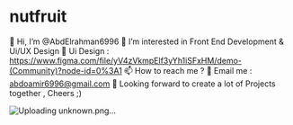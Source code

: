 # nutfruit
👋 Hi, I’m @AbdElrahman6996
👀 I’m interested in Front End Development & Ui/UX Design
🎨 Ui Design : https://www.figma.com/file/yV4zVkmpElf3yYh1iSFxHM/demo-(Community)?node-id=0%3A1
📫 How to reach me ?
📧 Email me : abdoamir6996@gmail.com
🌱 Looking forward to create a lot of Projects together , Cheers ;)

![Uploading unknown.png…]()
